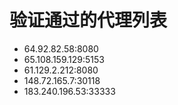 # 验证通过的代理列表

 - 64.92.82.58:8080
 - 65.108.159.129:5153
 - 61.129.2.212:8080
 - 148.72.165.7:30118
 - 183.240.196.53:33333
